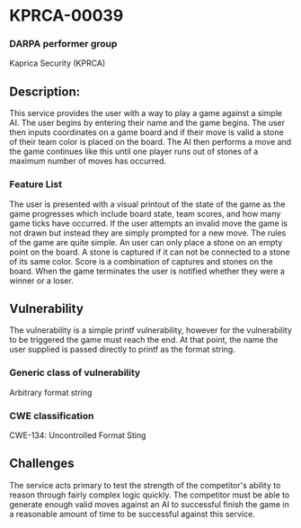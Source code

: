 # KPRCA-00039

### DARPA performer group
Kaprica Security (KPRCA)

## Description:

This service provides the user with a way to play a game against a simple AI.
The user begins by entering their name and the game begins.  The user then
inputs coordinates on a game board and if their move is valid a stone of their
team color is placed on the board. The AI then performs a move and the game
continues like this until one player runs out of stones of a maximum number of
moves has occurred.

### Feature List

The user is presented with a visual printout of the state of the game as the
game progresses which include board state, team scores, and how many game ticks
have occurred. If the user attempts an invalid move the game is not drawn but
instead they are simply prompted for a new move. The rules of the game are
quite simple. An user can only place a stone on an empty point on the board.
A stone is captured if it can not be connected to a stone of its same color.
Score is a combination of captures and stones on the board. When the game
terminates the user is notified whether they were a winner or a loser.

## Vulnerability

The vulnerability is a simple printf vulnerability, however for the
vulnerability to be triggered the game must reach the end. At that point, the
name the user supplied is passed directly to printf as the format string.

### Generic class of vulnerability
Arbitrary format string

### CWE classification
CWE-134: Uncontrolled Format Sting

## Challenges

The service acts primary to test the strength of the competitor's ability to
reason through fairly complex logic quickly. The competitor must be able to
generate enough valid moves against an AI to successful finish the game in
a reasonable amount of time to be successful against this service.
